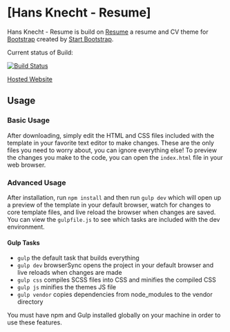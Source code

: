 # [Hans Knecht - Resume]

Hans Knecht - Resume is build on [Resume](https://startbootstrap.com/template-overviews/resume/) a resume and CV theme for [Bootstrap](http://getbootstrap.com/) created by [Start Bootstrap](http://startbootstrap.com/).

Current status of Build:

[![Build Status](https://travis-ci.com/KnechtionsCoding/resume.svg?branch=master)](https://travis-ci.com/KnechtionsCoding/resume)

[Hosted Website](www.hans-knecht.com)

## Usage

### Basic Usage

After downloading, simply edit the HTML and CSS files included with the template in your favorite text editor to make changes. These are the only files you need to worry about, you can ignore everything else! To preview the changes you make to the code, you can open the `index.html` file in your web browser.

### Advanced Usage

After installation, run `npm install` and then run `gulp dev` which will open up a preview of the template in your default browser, watch for changes to core template files, and live reload the browser when changes are saved. You can view the `gulpfile.js` to see which tasks are included with the dev environment.

#### Gulp Tasks

- `gulp` the default task that builds everything
- `gulp dev` browserSync opens the project in your default browser and live reloads when changes are made
- `gulp css` compiles SCSS files into CSS and minifies the compiled CSS
- `gulp js` minifies the themes JS file
- `gulp vendor` copies dependencies from node_modules to the vendor directory

You must have npm and Gulp installed globally on your machine in order to use these features.

